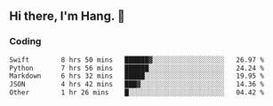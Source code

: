 ## Hi there, I'm Hang. 👋

### Coding

<!--START_SECTION:waka-->

```txt
Swift        8 hrs 50 mins   ██████▓░░░░░░░░░░░░░░░░░░   26.97 %
Python       7 hrs 56 mins   ██████░░░░░░░░░░░░░░░░░░░   24.24 %
Markdown     6 hrs 32 mins   █████░░░░░░░░░░░░░░░░░░░░   19.95 %
JSON         4 hrs 42 mins   ███▓░░░░░░░░░░░░░░░░░░░░░   14.36 %
Other        1 hr 26 mins    █░░░░░░░░░░░░░░░░░░░░░░░░   04.42 %
```

<!--END_SECTION:waka-->
